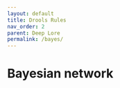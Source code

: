 ```yaml
---
layout: default
title: Drools Rules
nav_order: 2
parent: Deep Lore
permalink: /bayes/
---
```


# Bayesian network
